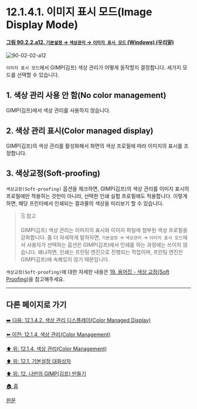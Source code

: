 # 12.1.4.1. 이미지 표시 모드(Image Display Mode)

<a id="90-02-02-a12"></a>

#### [그림 90.2.2.a12. `기본설정` → `색상관리` → `이미지 표시 모드` (Windows) (우리말)](./90-02-02-color-management.md#90-02-02-a12)
![90-02-02-a12](https://github.com/wonder13662/gimp/assets/15767104/b8fbc2f4-1627-470b-85c5-5039c6687037)

`이미지 표시 모드`에서 GIMP(김프) 색상 관리가 어떻게 동작할지 결정합니다. 세가지 모드를 선택할 수 있습니다.

## 1. 색상 관리 사용 안 함(No color management)
GIMP(김프)에서 색상 관리를 사용하지 않습니다.

## 2. 색상 관리 표시(Color managed display)
GIMP(김프)의 색상 관리를 활성화해서 화면의 색상 프로필에 따라 이미지의 표시를 조정합니다.

## 3. 색상교정(Soft-proofing)
`색상교정(Soft-proofing)` 옵션을 체크하면, GIMP(김프)의 색상 관리를 이미지 표시의 프로필에만 적용하는 것만이 아니라, 선택한 인쇄 실험 프로필에도 적용합니다. 이렇게 하면, 해당 프린터에서 인쇄되는 결과물의 색상을 미리보기 할 수 있습니다.

> 🗒️ 참고
> 
> GIMP(김프) 색상 관리는 이미지의 표시와 이미지 파일에 첨부된 색상 프로필을 강화합니다. 좀 더 자세하게 말하자면, `기본설정` → `색상관리` → `이미지 표시 모드`에서 사용자가 선택하는 옵션은 GIMP(김프)에서 인쇄를 하는 과정에는 쓰이지 않습니다. 왜냐하면, 인쇄는 프린팅 엔진으로 진행되는 작업이며, 프린팅 엔진은 GIMP(김프)에 속해있지 않기 때문입니다.

`색상교정(Soft-proofing)`에 대한 자세한 내용은 [19. 용어집 - 색상 교정(Soft Proofing)](./19-glossaryx-soft_proofing.md)을 참고해주세요.

***

## 다른 페이지로 가기

[➡️ 다음: 12.1.4.2. 색상 관리 디스플레이(Color Managed Display)](./12-01-04-02-color_managed_display.md)

[⬅️ 이전: 12.1.4. 색상 관리(Color Management)](./12-01-04-00-color-management.md)

[⬆️ 위: 12.1.4. 색상 관리(Color Management)](./12-01-04-00-color-management.md)

[⬆️ 위: 12.1. 기본설정 대화상자](./12-01-00-preference-dialog.md)

[⬆️ 위: 12. 나만의 GIMP(김프) 만들기](./12-00-enrich-my-gimp.md)

[🏠 홈](./00-home.md)

[원문](https://docs.gimp.org/2.10/ko/gimp-pimping.html#gimp-prefs-color-management)

